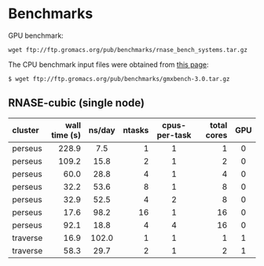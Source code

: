 # Benchmarks

GPU benchmark:

```
wget ftp://ftp.gromacs.org/pub/benchmarks/rnase_bench_systems.tar.gz
```

The CPU benchmark input files were obtained from [this page](http://www.gromacs.org/About_Gromacs/Benchmarks):

```
$ wget ftp://ftp.gromacs.org/pub/benchmarks/gmxbench-3.0.tar.gz
```

## RNASE-cubic (single node)

| cluster               | wall time (s)  | ns/day   |  ntasks  |  cpus-per-task  | total cores |  GPU  |
|:----------------------|----------:|:-------------:|---------:|:---------------:|------------:|:-----:|
| perseus               |   228.9   |  7.5          |   1      | 1               |  1          | 0     |
| perseus               |   109.2   | 15.8          |   2      | 1               |  2          | 0     |
| perseus               |    60.0   | 28.8          |   4      | 1               |  4          | 0     |
| perseus               |    32.2   | 53.6          |   8      | 1               |  8          | 0     |
| perseus               |    32.9   | 52.5          |   4      | 2               |  8          | 0     |
| perseus               |    17.6   | 98.2          |   16     | 1               |  16         | 0     |
| perseus               |    92.1   | 18.8          |   4      | 4               |  16         | 0     |
| traverse              |    16.9   | 102.0         |   1      | 1               |  1          | 1     |
| traverse              |    58.3   | 29.7          |   2      | 1               |  2          | 1     |
